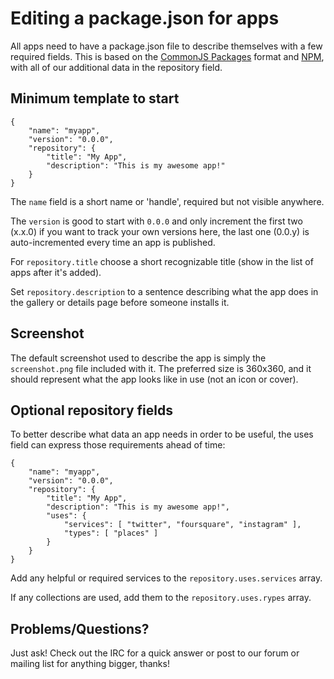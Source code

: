 # Editing a package.json for apps

All apps need to have a package.json file to describe themselves with a few required fields. This is based on the [CommonJS Packages](http://wiki.commonjs.org/wiki/Packages) format and [NPM](http://npmjs.org/doc/json.html), with all of our additional data in the repository field.

## Minimum template to start

    {
        "name": "myapp",
        "version": "0.0.0",
        "repository": {
            "title": "My App",
            "description": "This is my awesome app!"
        }
    }

The `name` field is a short name or 'handle', required but not visible anywhere.

The `version` is good to start with `0.0.0` and only increment the first two (x.x.0) if you want to track your own versions here, the last one (0.0.y) is auto-incremented every time an app is published.

For `repository.title` choose a short recognizable title (show in the list of apps after it's added).

Set `repository.description` to a sentence describing what the app does in the gallery or details page before someone installs it.

## Screenshot

The default screenshot used to describe the app is simply the `screenshot.png` file included with it.  The preferred size is 360x360, and it should represent what the app looks like in use (not an icon or cover).

## Optional repository fields

To better describe what data an app needs in order to be useful, the uses field can express those requirements ahead of time:

    {
        "name": "myapp",
        "version": "0.0.0",
        "repository": {
            "title": "My App",
            "description": "This is my awesome app!",
            "uses": {
                "services": [ "twitter", "foursquare", "instagram" ],
                "types": [ "places" ]
            }
        }
    }

Add any helpful or required services to the `repository.uses.services` array.

If any collections are used, add them to the `repository.uses.rypes` array.

## Problems/Questions?

Just ask!  Check out the IRC for a quick answer or post to our forum or mailing list for anything bigger, thanks!

